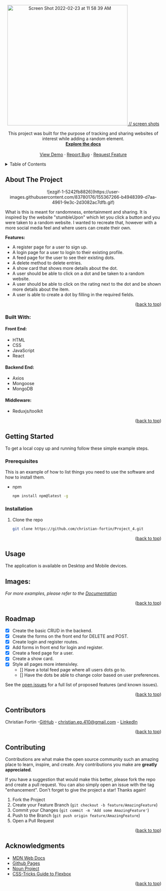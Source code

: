 

<div id="top"></div>


<!-- PROJECT LOGO -->
<br />
<div align="center">
  <a href="https://github.com/christian-fortin/Project_4">
<img width="388" alt="Screen Shot 2022-02-23 at 11 58 39 AM" src="">
    // screen shots
  </a>

  <p align="center">
    This project was built for the purpose of tracking and sharing websites of interest while adding a random element. 
    <br />
    <a href="https://github.com/christian-fortin/Project_4"><strong>Explore the docs</strong></a>
    <br />
    <br />
    <a href="https://immense-falls-65855.herokuapp.com/login">View Demo</a>
    ·
    <a href="https://github.com/christian-fortin/Project_4/issues">Report Bug</a>
    ·
    <a href="https://github.com/christian-fortin/Project_4/pulls">Request Feature</a>
  </p>
</div>

<!-- TABLE OF CONTENTS -->
<details>
  <summary>Table of Contents</summary>
  <ol>
    <li>
      <a href="#about-the-project">About The Project</a>
      <ul>
        <li><a href="#built-with">Built With</a></li>
      </ul>
    </li>
    <li>
      <a href="#getting-started">Getting Started</a>
      <ul>
        <li><a href="#prerequisites">Prerequisites</a></li>
        <li><a href="#installation">Installation</a></li>
      </ul>
    </li>
    <li><a href="#usage">Usage</a></li>
    <li><a href="#roadmap">Roadmap</a></li>
    <li><a href="#contributing">Contributing</a></li>
    <li><a href="#acknowledgments">Acknowledgments</a></li>
  </ol>
</details>

<!-- ABOUT THE PROJECT -->

## About The Project
<p align="center">
![ezgif-1-5242fb8826](https://user-images.githubusercontent.com/83780176/155367266-b4948399-d7aa-4961-9e3c-2d3082ac7dfb.gif)
</p>
  What is this is meant for randomness, entertainment and sharing. It is inspired by the website "stumbleUpon" which let you click a button and you were taken to a random website. I wanted to recreate that, however with a more social media feel and where users can create their own.   

**Features:**

- A register page for a user to sign up.
- A login page for a user to login to their existing profile.
- A feed page for the user to see their existing dots.
- A delete method to delete entries.
- A show card that shows more details about the dot.
- A user should be able to click on a dot and be taken to a random website. 
- A user should be able to click on the rating next to the dot and be shown more details about the item.
- A user is able to create a dot by filling in the required fields.


<p align="right">(<a href="#top">back to top</a>)</p>

### Built With:

#### Front End:
- HTML
- CSS
- JavaScript
- React

#### Backend End:
- Axios
- Mongoose
- MongoDB

#### Middleware:
- Reduxjs/toolkit

<p align="right">(<a href="#top">back to top</a>)</p>

<!-- GETTING STARTED -->

## Getting Started

To get a local copy up and running follow these simple example steps.

### Prerequisites

This is an example of how to list things you need to use the software and how to install them.

- npm
  ```sh
  npm install npm@latest -g
  ```

### Installation

1. Clone the repo
   ```sh
   git clone https://github.com/christian-fortin/Project_4.git
   ```

<p align="right">(<a href="#top">back to top</a>)</p>

<!-- USAGE EXAMPLES -->

## Usage

The application is available on Desktop and Mobile devices.

## Images:


_For more examples, please refer to the [Documentation](https://github.com/christian-fortin/Project_4)_

<p align="right">(<a href="#top">back to top</a>)</p>

<!-- ROADMAP -->

## Roadmap

- [x] Create the basic CRUD in the backend.
- [x] Create the forms on the front end for DELETE and POST.
- [x] Create login and register routes.
- [x] Add forms in front end for login and register.
- [x] Create a feed page for a user.
- [x] Create a show card.
- [x] Style all pages more intensivley.
  - [] Have a total feed page where all users dots go to.
  - [] Have the dots be able to change color based on user preferences.

 

See the [open issues](https://github.com/christian-fortin/Project_4/issues) for a full list of proposed features (and known issues).

<p align="right">(<a href="#top">back to top</a>)</p>

<!-- CONTACT -->

## Contributors
Christian Fortin -[GitHub](https://github.com/christian-fortin) - christian.ep.410@gmail.com - [LinkedIn](https://www.linkedin.com/in/christian-fortin/)
<p align="right">(<a href="#top">back to top</a>)</p>

<!-- CONTRIBUTING -->

## Contributing

Contributions are what make the open source community such an amazing place to learn, inspire, and create. Any contributions you make are **greatly appreciated**.

If you have a suggestion that would make this better, please fork the repo and create a pull request. You can also simply open an issue with the tag "enhancement".
Don't forget to give the project a star! Thanks again!

1. Fork the Project
2. Create your Feature Branch (`git checkout -b feature/AmazingFeature`)
3. Commit your Changes (`git commit -m 'Add some AmazingFeature'`)
4. Push to the Branch (`git push origin feature/AmazingFeature`)
5. Open a Pull Request

<p align="right">(<a href="#top">back to top</a>)</p>

<!-- ACKNOWLEDGMENTS -->

## Acknowledgments

- [MDN Web Docs](https://developer.mozilla.org/en-US/docs/Web/JavaScript)
- [Github Pages](https://pages.github.com/)
- [Noun Project](https://thenounproject.com/)
- [CSS-Tricks Guide to Flexbox](https://css-tricks.com/snippets/css/a-guide-to-flexbox/)

<p align="right">(<a href="#top">back to top</a>)</p>


